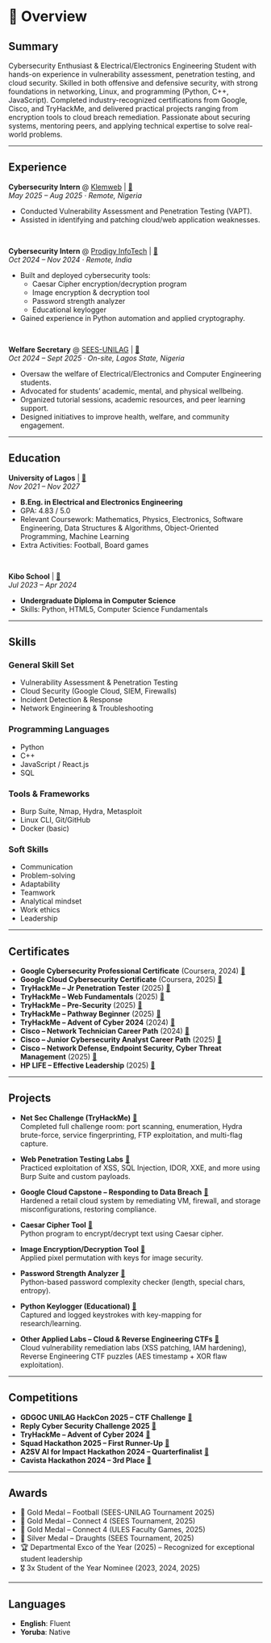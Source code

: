 # 📖 Overview

## Summary
Cybersecurity Enthusiast & Electrical/Electronics Engineering Student with hands-on experience in vulnerability assessment, penetration testing, and cloud security. Skilled in both offensive and defensive security, with strong foundations in networking, Linux, and programming (Python, C++, JavaScript). Completed industry-recognized certifications from Google, Cisco, and TryHackMe, and delivered practical projects ranging from encryption tools to cloud breach remediation. Passionate about securing systems, mentoring peers, and applying technical expertise to solve real-world problems.

---

## Experience

**Cybersecurity Intern** @ [Klemweb](https://klemweb.com) | [🔗](https://example.com/klemweb-cert)  
_May 2025 – Aug 2025 · Remote, Nigeria_  
- Conducted Vulnerability Assessment and Penetration Testing (VAPT).  
- Assisted in identifying and patching cloud/web application weaknesses.  

&nbsp;

**Cybersecurity Intern** @ [Prodigy InfoTech](https://prodigyinfotech.dev) | [🔗](https://example.com/prodigy-cert)  
_Oct 2024 – Nov 2024 · Remote, India_  
- Built and deployed cybersecurity tools:  
  - Caesar Cipher encryption/decryption program  
  - Image encryption & decryption tool  
  - Password strength analyzer  
  - Educational keylogger  
- Gained experience in Python automation and applied cryptography.  

&nbsp;

**Welfare Secretary** @ [SEES-UNILAG](https://unilag.edu.ng) | [🔗](https://example.com/sees-cert)  
_Oct 2024 – Sept 2025 · On-site, Lagos State, Nigeria_  
- Oversaw the welfare of Electrical/Electronics and Computer Engineering students.  
- Advocated for students’ academic, mental, and physical wellbeing.  
- Organized tutorial sessions, academic resources, and peer learning support.  
- Designed initiatives to improve health, welfare, and community engagement.  

---

## Education

**University of Lagos** | [🔗](https://example.com/unilag-transcript)  
_Nov 2021 – Nov 2027_  
- **B.Eng. in Electrical and Electronics Engineering**  
- GPA: 4.83 / 5.0  
- Relevant Coursework: Mathematics, Physics, Electronics, Software Engineering, Data Structures & Algorithms, Object-Oriented Programming, Machine Learning  
- Extra Activities: Football, Board games  

&nbsp;

**Kibo School** | [🔗](https://example.com/kibo-cert)  
_Jul 2023 – Apr 2024_  
- **Undergraduate Diploma in Computer Science**  
- Skills: Python, HTML5, Computer Science Fundamentals  

---

## Skills

### General Skill Set
- Vulnerability Assessment & Penetration Testing  
- Cloud Security (Google Cloud, SIEM, Firewalls)  
- Incident Detection & Response  
- Network Engineering & Troubleshooting  

### Programming Languages
- Python  
- C++  
- JavaScript / React.js  
- SQL  

### Tools & Frameworks
- Burp Suite, Nmap, Hydra, Metasploit  
- Linux CLI, Git/GitHub  
- Docker (basic)  

### Soft Skills
- Communication  
- Problem-solving  
- Adaptability  
- Teamwork  
- Analytical mindset  
- Work ethics  
- Leadership  

---

## Certificates  

- **Google Cybersecurity Professional Certificate** (Coursera, 2024) [🔗](https://coursera.org/example)  
- **Google Cloud Cybersecurity Certificate** (Coursera, 2025) [🔗](https://coursera.org/example)  
- **TryHackMe – Jr Penetration Tester** (2025) [🔗](https://tryhackme.com/example)  
- **TryHackMe – Web Fundamentals** (2025) [🔗](https://tryhackme.com/example)  
- **TryHackMe – Pre-Security** (2025) [🔗](https://tryhackme.com/example)  
- **TryHackMe – Pathway Beginner** (2025) [🔗](https://tryhackme.com/example)  
- **TryHackMe – Advent of Cyber 2024** (2024) [🔗](https://tryhackme.com/example)  
- **Cisco – Network Technician Career Path** (2024) [🔗](https://cisco.com/example)  
- **Cisco – Junior Cybersecurity Analyst Career Path** (2025) [🔗](https://cisco.com/example)  
- **Cisco – Network Defense, Endpoint Security, Cyber Threat Management** (2025) [🔗](https://cisco.com/example)  
- **HP LIFE – Effective Leadership** (2025) [🔗](https://hp.com/example)  

---

## Projects  

- **Net Sec Challenge (TryHackMe)** [🔗](https://tryhackme.com/example)  
  Completed full challenge room: port scanning, enumeration, Hydra brute-force, service fingerprinting, FTP exploitation, and multi-flag capture.  

- **Web Penetration Testing Labs** [🔗](https://tryhackme.com/example)  
  Practiced exploitation of XSS, SQL Injection, IDOR, XXE, and more using Burp Suite and custom payloads.  

- **Google Cloud Capstone – Responding to Data Breach** [🔗](https://cloud.google.com/example)  
  Hardened a retail cloud system by remediating VM, firewall, and storage misconfigurations, restoring compliance.  

- **Caesar Cipher Tool** [🔗](https://github.com/jesudeyi/PRODIGY_CS_01)  
  Python program to encrypt/decrypt text using Caesar cipher.  

- **Image Encryption/Decryption Tool** [🔗](https://github.com/jesudeyi/example)  
  Applied pixel permutation with keys for image security.  

- **Password Strength Analyzer** [🔗](https://github.com/jesudeyi/PRODIGY_CS_03)  
  Python-based password complexity checker (length, special chars, entropy).  

- **Python Keylogger (Educational)** [🔗](https://github.com/jesudeyi/example)  
  Captured and logged keystrokes with key-mapping for research/learning.  

- **Other Applied Labs – Cloud & Reverse Engineering CTFs** [🔗](https://github.com/jesudeyi/example)  
  Cloud vulnerability remediation labs (XSS patching, IAM hardening), Reverse Engineering CTF puzzles (AES timestamp + XOR flaw exploitation).  

---

## Competitions  

- **GDGOC UNILAG HackCon 2025 – CTF Challenge** [🔗](https://example.com/gdgoc2025)  
- **Reply Cyber Security Challenge 2025** [🔗](https://reply.com/cyber-challenge)  
- **TryHackMe – Advent of Cyber 2024** [🔗](https://tryhackme.com/advent2024)  
- **Squad Hackathon 2025 – First Runner-Up** [🔗](https://example.com/squad2025)  
- **A2SV AI for Impact Hackathon 2024 – Quarterfinalist** [🔗](https://example.com/a2sv2024)  
- **Cavista Hackathon 2024 – 3rd Place** [🔗](https://example.com/cavista2024)  

---

## Awards  

- 🥇 Gold Medal – Football (SEES-UNILAG Tournament 2025)  
- 🥇 Gold Medal – Connect 4 (SEES Tournament, 2025)  
- 🥇 Gold Medal – Connect 4 (ULES Faculty Games, 2025)  
- 🥈 Silver Medal – Draughts (SEES Tournament, 2025)  
- 🏆 Departmental Exco of the Year (2025) – Recognized for exceptional student leadership  
- 🎖️ 3x Student of the Year Nominee (2023, 2024, 2025)  

---

## Languages  

- **English**: Fluent  
- **Yoruba**: Native  
